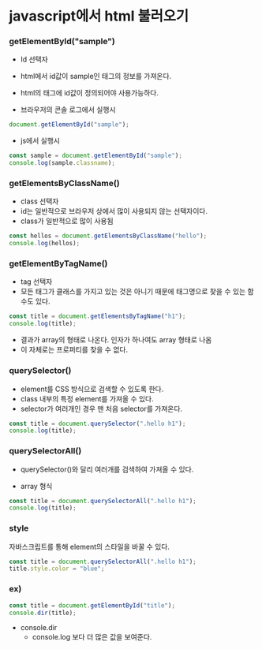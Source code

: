 # javascript에서 html 불러오기



### getElementById("sample")

- Id 선택자
- html에서 id값이 sample인 태그의 정보를 가져온다.
- html의 태그에 id값이 정의되어야 사용가능하다.  



- 브라우저의 콘솔 로그에서 실행시

```javascript
document.getElementById("sample");
```



- js에서 실행시

```javascript
const sample = document.getElementById("sample");
console.log(sample.classname);
```





### getElementsByClassName()

- class 선택자
- id는 일반적으로 브라우저 상에서 많이 사용되지 않는 선택자이다.
- class가 일반적으로 많이 사용됨

```javascript
const hellos = document.getElementsByClassName("hello");
console.log(hellos);
```





### getElementByTagName()

- tag 선택자
- 모든 태그가 클래스를 가지고 있는 것은 아니기 때문에 태그명으로 찾을 수 있는 함수도 있다.

```javascript
const title = document.getElementsByTagName("h1");
console.log(title);
```

- 결과가 array의 형태로 나온다. 인자가 하나여도 array 형태로 나옴
- 이 자체로는 프로퍼티를 찾을 수 없다.





### querySelector()

- element를 CSS 방식으로 검색할 수 있도록 한다.
- class 내부의 특정 element를 가져올 수 있다.
- selector가 여러개인 경우 맨 처음 selector를 가져온다.

```javascript
const title = document.querySelector(".hello h1");
console.log(title);
```





### querySelectorAll()

- querySelector()와 달리 여러개를 검색하여 가져올 수 있다.

- array 형식

```javascript
const title = document.querySelectorAll(".hello h1");
console.log(title);
```





### style

자바스크립트를 통해 element의 스타일을 바꿀 수 있다.

```javascript
const title = document.querySelectorAll(".hello h1");
title.style.color = "blue";
```





### ex)

```javascript
const title = document.getElementById("title");
console.dir(title);
```

- console.dir
  - console.log 보다 더 많은 값을 보여준다.

